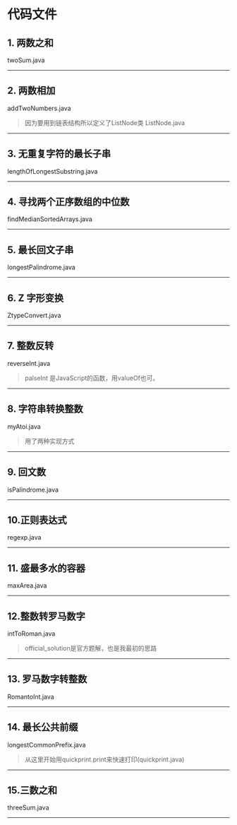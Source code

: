 # 代码文件
## 1. 两数之和
twoSum.java
***
## 2. 两数相加
addTwoNumbers.java
>因为要用到链表结构所以定义了ListNode类 ListNode.java
***
## 3. 无重复字符的最长子串
lengthOfLongestSubstring.java
***
## 4. 寻找两个正序数组的中位数
findMedianSortedArrays.java
***
## 5. 最长回文子串
longestPalindrome.java
***
## 6. Z 字形变换
ZtypeConvert.java
***
## 7. 整数反转
reverseInt.java
>palseInt 是JavaScript的函数，用valueOf也可。
***
## 8. 字符串转换整数
myAtoi.java
>用了两种实现方式
***
## 9. 回文数
isPalindrome.java
***
## 10.正则表达式
regexp.java
***
## 11. 盛最多水的容器
maxArea.java
***
## 12.整数转罗马数字
intToRoman.java
> official_solution是官方题解，也是我最初的思路
***
## 13. 罗马数字转整数
RomantoInt.java
***
## 14. 最长公共前缀
longestCommonPrefix.java
> 从这里开始用quickprint.print来快速打印(quickprint.java)
***
## 15.三数之和
threeSum.java

***

